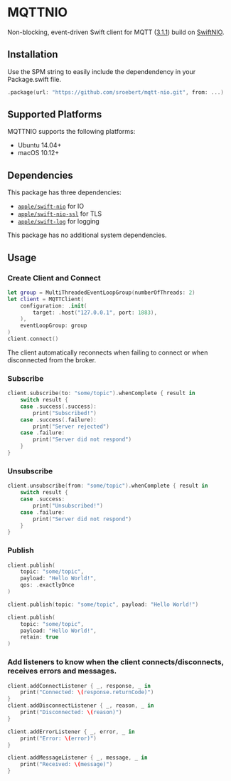 # MQTTNIO

Non-blocking, event-driven Swift client for MQTT ([3.1.1](http://docs.oasis-open.org/mqtt/mqtt/v3.1.1/os/mqtt-v3.1.1-os.html)) build on [SwiftNIO](https://github.com/apple/swift-nio).

## Installation

Use the SPM string to easily include the dependendency in your Package.swift file.

```swift
.package(url: "https://github.com/sroebert/mqtt-nio.git", from: ...)
```

## Supported Platforms

MQTTNIO supports the following platforms:

- Ubuntu 14.04+
- macOS 10.12+

## Dependencies

This package has three dependencies:

- [`apple/swift-nio`](https://github.com/apple/swift-nio) for IO
- [`apple/swift-nio-ssl`](https://github.com/apple/swift-nio-ssl) for TLS
- [`apple/swift-log`](https://github.com/apple/swift-log) for logging

This package has no additional system dependencies.

## Usage

### Create Client and Connect
```swift
let group = MultiThreadedEventLoopGroup(numberOfThreads: 2)
let client = MQTTClient(
    configuration: .init(
        target: .host("127.0.0.1", port: 1883),
    ),
    eventLoopGroup: group
)
client.connect()
```

The client automatically reconnects when failing to connect or when disconnected from the broker.

### Subscribe
```swift
client.subscribe(to: "some/topic").whenComplete { result in
    switch result {
    case .success(.success):
        print("Subscribed!")
    case .success(.failure):
        print("Server rejected")
    case .failure:
        print("Server did not respond")
    }
}
```

### Unsubscribe
```swift
client.unsubscribe(from: "some/topic").whenComplete { result in
    switch result {
    case .success:
        print("Unsubscribed!")
    case .failure:
        print("Server did not respond")
    }
}
```

### Publish

```swift
client.publish(
    topic: "some/topic",
    payload: "Hello World!",
    qos: .exactlyOnce
)
```
```swift
client.publish(topic: "some/topic", payload: "Hello World!")
```
```swift
client.publish(
    topic: "some/topic",
    payload: "Hello World!",
    retain: true
)
```

### Add listeners to know when the client connects/disconnects, receives errors and messages. 
```swift
client.addConnectListener { _, response, _ in
    print("Connected: \(response.returnCode)")
}
client.addDisconnectListener { _, reason, _ in
    print("Disconnected: \(reason)")
}
```
```swift
client.addErrorListener { _, error, _ in
    print("Error: \(error)")
}
```
```swift
client.addMessageListener { _, message, _ in
    print("Received: \(message)")
}
```
